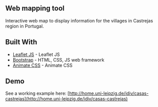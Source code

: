 ## Web mapping tool

Interactive web map to display information for the villages in Castrejas region in Portugal.

## Built With

* [Leaflet JS](http://leafletjs.com/) - Leaflet JS
* [Bootstrap](http://getbootstrap.com/) - HTML, CSS, JS web framework
* [Animate CSS](https://daneden.github.io/animate.css/) - Animate CSS

## Demo

See a working example here: [http://home.uni-leipzig.de/idiv/casas-castrejas](http://home.uni-leipzig.de/idiv/casas-castrejas)
